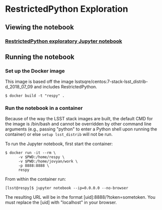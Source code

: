 # RestrictedPython Exploration

## Viewing the notebook

### [RestrictedPython exploratory Jupyter notebook](explore-restricted-python.ipynb)

## Running the notebook

### Set up the Docker image

This image is based off the image lsstsqre/centos:7-stack-lsst_distrib-d_2018_07_09 and includes RestrictedPython.

```
$ docker build -t "respy" .
```

### Run the notebook in a container

Because of the way the LSST stack images are built, the default CMD for the image is /bin/bash and cannot be overridden by other command line arguments (e.g., passing "python" to enter a Python shell upon running the container) or else ```setup lsst_distrib``` will not be run.

To run the Jupyter notebook, first start the container:

```
$ docker run -it --rm \
      -v $PWD:/home/respy \
      -v $PWD:/home/jovyan/work \
      -p 8888:8888 \
      respy
```

From within the container run:

```
[lsst@respy]$ jupyter notebook --ip=0.0.0.0 --no-browser
```

The resulting URL will be in the format [uid]:8888/?token=sometoken.
You must replace the [uid] with "localhost" in your browser.
